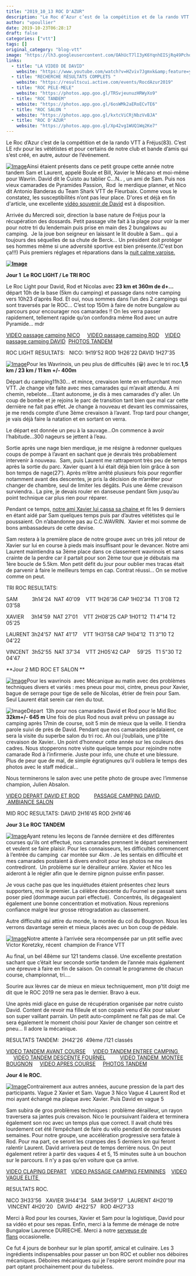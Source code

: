 ```yaml
---
title: "2019_10_13 ROC D'AZUR"
description: "Le Roc d’Azur c’est de la compétition et de la rando VTT à Fréjus(83). C’est LE rdv pour les vététistes et pour certains de notre club et bande d’amis qui s’est créé, en autre, autour de l’événement."
author: "vpoullier"
date: 2019-10-23T06:28:17
draft: false
categories: ["vtt"]
tags: []
original_category: "blog-vtt"
image: "https://lh3.googleusercontent.com/OAhUcT7lI3yK6YqnhEISjRq49PchoKvA5923HY4xHNv2Ps9nJsXYbltenhWuG7q5-ALgNcx-9e1iHsXrQGLlRfVm8oEda7RcQHwKLILE8-iEJS6Ogf2pk6_Lj8UyzlUEBn-Gr4URfzbbu0eNaBrhjrDrFuqSqGI3f9hlque8hBIB9IwpCz_l8vz9QNc2E5CMhPc4Ls1qOo4MUjXumVMI47IrFzEr5QA070EDJv3SWGVWvE_kJmncLDdsjItSOzquXMfaFVhqsvoU_Dl701qtE_WqAHUNoy81g6sG4WukOdkE6Dm0gHKbBHtAIqqVY8Dh6CotMEwxKKX5ZMp1c8ShcH6D1FYASUzjRI2AoCvDM-imsZtfXBRS9pd4KXdvpgHiJSEOHzBoEKIHycy3RPyQ5-9fbTO8UI3I_56NHf43lPbfVJZUAbnu8bYqYGR-PJ892M7FixYTwsv-ySpTIBPwdS3cJX1Om0QWIq7TExHVOPO8iNJ9Kl59iBv820dZW5nwIS4jY5kNHB3wPgK3hycbkOIAwEXMjfZWDkpHq3suL1r0pwqLctO9kYK9wHJAS27TLiP0IzhQ1GB4bfwjqqle4Twf_EWabfXbw3LCJRdwhrG6xrZNkGWF84X3xUdsSCnpBuM7glg63k8_LA6YuEaGwC57DGHHqY5JbGBn2OgOJpU04pOnKuPHjXjQ=s197-no"
links:
  - title: "LA VIDEO DE DAVID"
    website: "https://www.youtube.com/watch?v=HZviv7Jgmxk&amp;feature=youtu.be"
  - title: "RECHERCHE RÉSULTATS COMPLETS "
    website: "https://resultscui.active.com/events/RocdAzur2019"
  - title: "ROC PELE-MELE"
    website: "https://photos.app.goo.gl/TRSvjeunuzHRWyXo9"
  - title: "ROC TANDEM"
    website: "https://photos.app.goo.gl/6osWMk2aERoECvTE6"
  - title: "ROC SALON "
    website: "https://photos.app.goo.gl/kxtcViCRjNbzVvBJA"
  - title: "ROC D'AZUR"
    website: "https://photos.app.goo.gl/Xp42vg1WUQ1Wq2Ke7"
---
```


Le Roc d’Azur c’est de la compétition et de la rando VTT à Fréjus(83). C’est LE rdv pour les vététistes et pour certains de notre club et bande d’amis qui s’est créé, en autre,&nbsp;autour de l’événement.

<!--more-->

[![Image](https://lh3.googleusercontent.com/zGuyga-PjyhRhtyQ-Tdi9-oVwtZ7H_Le23M6A0fD_NO_BiRT1PRnMbgJqbfIJbZs3rNkmXxKs8P59xvqsWOw99WBDMHv7vLevFHfnLVfRCOTRE7Y_tQx_ISyRTdLnV789PzeCsXwvWmZgyRmT1D3hun6rV923OKnwSGVolNX1G4y60ft9vvOr2mgBbSxBC796DZpuV2-7szQl2KkNacepJUKAzzaQ_oJUjoctpE854K4zQp_LoJD5l9Unq10pSA4W4aMD_azOHI_vkmouxTr4hHd4rjKUFKNI021chTAGFHcebJJiLG8MvyElrCNhDi4HIVtq43udfM7E5oF1fhg1IkAJ52MKybr3-FD464aXO2_7SGia1kCyZfaoRQIHF8gSyM4ddf__JTXjQemt7iMOHegKfeDc9eU97acQU4AyfO_4nBBK6FTP60eysXNFALw-ksl8GyyprWJLrh8DJYroCA1dM5N8F4jbcvEfBMyxbJXty1Vxtj9B_RwGYctdjHltDpgz8MLfwgLl0Gw3iklz5ByAAFPu0l24KJk9uAmNHGkTTalvDA_6QNR72kJN94UDcPXAyW25ytBlkAArFpv51ckC2WpXmOuZbYgAyD6l-fL17ZSVjtVBDJFL2XFViBdwMIMk92s754rio5hvJYUZZA89MJmJk6DvgG7V2L4ubnHT-y3aqPE7dwP=s357-no)](https://lh3.googleusercontent.com/zGuyga-PjyhRhtyQ-Tdi9-oVwtZ7H_Le23M6A0fD_NO_BiRT1PRnMbgJqbfIJbZs3rNkmXxKs8P59xvqsWOw99WBDMHv7vLevFHfnLVfRCOTRE7Y_tQx_ISyRTdLnV789PzeCsXwvWmZgyRmT1D3hun6rV923OKnwSGVolNX1G4y60ft9vvOr2mgBbSxBC796DZpuV2-7szQl2KkNacepJUKAzzaQ_oJUjoctpE854K4zQp_LoJD5l9Unq10pSA4W4aMD_azOHI_vkmouxTr4hHd4rjKUFKNI021chTAGFHcebJJiLG8MvyElrCNhDi4HIVtq43udfM7E5oF1fhg1IkAJ52MKybr3-FD464aXO2_7SGia1kCyZfaoRQIHF8gSyM4ddf__JTXjQemt7iMOHegKfeDc9eU97acQU4AyfO_4nBBK6FTP60eysXNFALw-ksl8GyyprWJLrh8DJYroCA1dM5N8F4jbcvEfBMyxbJXty1Vxtj9B_RwGYctdjHltDpgz8MLfwgLl0Gw3iklz5ByAAFPu0l24KJk9uAmNHGkTTalvDA_6QNR72kJN94UDcPXAyW25ytBlkAArFpv51ckC2WpXmOuZbYgAyD6l-fL17ZSVjtVBDJFL2XFViBdwMIMk92s754rio5hvJYUZZA89MJmJk6DvgG7V2L4ubnHT-y3aqPE7dwP=s357-no)Ainsi étaient présents dans ce petit groupe cette année notre tandem Sam et Laurent, appelé Boule et Bill, Xavier le Mécano et moi-même pour Wavrin. David dit le Cuisto au tablier C…N.. , un ami de Sam. Puis nos vieux camarades de Pyramides Passion,  Rod  le merdique planner, et Nico dit Antonio Banderas du Team Shark VTT de Fleurbaix. Comme vous le constatez, les susceptibilités n’ont pas leur place. D'ores et déjà en fin d'article, une excellente [vidéo souvenir de David](https://www.youtube.com/watch?v=HZviv7Jgmxk&feature=youtu.be) est à disposition.

Arrivée du Mercredi soir, direction la base nature de Fréjus pour la récupération des dossards. Petit passage vite fait à la plage pour voir la mer pour notre tri du lendemain puis prise en main des 2 bungalows au camping.  Je la joue bon seigneur en laissant le lit double à Sam… qui a toujours des séquelles de sa chute de Berck… Un président doit protéger ses hommes même si une adversité sportive est bien présente.(C'est bon ça!!!) Puis premiers réglages et réparations dans la [nuit calme varoise.](https://photos.app.goo.gl/x76qBWkphrnukyzXA)

[**![Image](https://lh3.googleusercontent.com/gYccVL24FuaAetcwjG9Ii8Q4ZCCbseFuR3yqUsMWG8ODUj7EO7aW-5WQJI_XO3Jl3Ku4Lm4UeMOsvWmEYEeQLj3SCdNbf2gZ74SbVEJh0yUgncjOsiNgythqv2_Wn3DnJ8iN0QhKEwwh_3T9caTRazOw4DVeqlBld7qaNQEGBUEbNu7aY5el8xXRGfLbcTaVPstogZOzqdUb4gqhU-Iw7l5JZ1nS2VNI64OtNfS5-2kuB8XNzDHoEFxpzE6Uw3dH5vwlIoQGaSZEr4tzGk6IDssZZaJjmKopM63XpybY70B2RcXzEAXArNxpDLHlvM8E13achcbEkhpPhN3jfJ_gs4spkRKpAj_P6UXnr-wtU_3lhebyliU8G4UllEQJN37ImxdfSr-5M3hlnxRneyYN2WOk-w5SVKPDS-b1SDj9U-SO9Z6Aq3sMv_bu4xNeGoLl0oNKk19H3_jPB-BWikyTRUCFJeAwUI631Rr3lnJvkn629ArcwDRRuHTzARoQdZw4NljDgnzayYm0VpG6McUJ1Al_HYGEJjs9qcjEKkvuyyjKKQ5vWlDbotJXYxfIM-Qy5bz4i-prkoDkfDvIvvi62IfJ0dy17c5xa637sqacJj_STZ9NZIKOxWg_Gbi2WS__Tc77997Y2hld4A-jQNqnYmXRDUgujNOMsion8Ogpd1S4inwJgw0dYUG_m59P_Myx8N9lJf-r4sO1EQXaEWuCu7_QIPrPAi08SfAecL4kzKjGIPAONA=s966-no)**](https://lh3.googleusercontent.com/gYccVL24FuaAetcwjG9Ii8Q4ZCCbseFuR3yqUsMWG8ODUj7EO7aW-5WQJI_XO3Jl3Ku4Lm4UeMOsvWmEYEeQLj3SCdNbf2gZ74SbVEJh0yUgncjOsiNgythqv2_Wn3DnJ8iN0QhKEwwh_3T9caTRazOw4DVeqlBld7qaNQEGBUEbNu7aY5el8xXRGfLbcTaVPstogZOzqdUb4gqhU-Iw7l5JZ1nS2VNI64OtNfS5-2kuB8XNzDHoEFxpzE6Uw3dH5vwlIoQGaSZEr4tzGk6IDssZZaJjmKopM63XpybY70B2RcXzEAXArNxpDLHlvM8E13achcbEkhpPhN3jfJ_gs4spkRKpAj_P6UXnr-wtU_3lhebyliU8G4UllEQJN37ImxdfSr-5M3hlnxRneyYN2WOk-w5SVKPDS-b1SDj9U-SO9Z6Aq3sMv_bu4xNeGoLl0oNKk19H3_jPB-BWikyTRUCFJeAwUI631Rr3lnJvkn629ArcwDRRuHTzARoQdZw4NljDgnzayYm0VpG6McUJ1Al_HYGEJjs9qcjEKkvuyyjKKQ5vWlDbotJXYxfIM-Qy5bz4i-prkoDkfDvIvvi62IfJ0dy17c5xa637sqacJj_STZ9NZIKOxWg_Gbi2WS__Tc77997Y2hld4A-jQNqnYmXRDUgujNOMsion8Ogpd1S4inwJgw0dYUG_m59P_Myx8N9lJf-r4sO1EQXaEWuCu7_QIPrPAi08SfAecL4kzKjGIPAONA=s966-no)

**Jour 1  Le ROC LIGHT / Le TRI ROC**

Le Roc Light pour David, Rod et Nicolas avec **23 km et 360m de d+…** départ 10h de la base (5km du camping) et passage dans notre camping vers 10h23 d’après Rod. Et oui, nous sommes dans l’un des 2 campings qui sont traversés par le ROC… C’est top 150m à faire de notre bungalow au parcours pour encourager nos camarades !! On les verra passer rapidement, tellement rapide qu’on confondra même Rod avec un autre Pyramide… mdr

[VIDEO passage camping NICO](https://photos.app.goo.gl/DSdwuM7EFxUANcEQA)     [VIDEO passage camping ROD](https://photos.app.goo.gl/oJ5Tcvkg5JSUNC6L8)    [VIDEO passage camping DAVID](https://photos.app.goo.gl/LDHakVUjSdx8dRZE9)  [PHOTOS TANDEM](https://photos.app.goo.gl/6osWMk2aERoECvTE6)

ROC LIGHT RESULTATS:   NICO: 1H19'52 ROD 1H26'22 DAVID 1H27'35

[![Image](http://www.cyclo-club-wavrin.fr/images/fixed_links/510-fulltext-caec29b4-w439-h330-no.jpg)](http://www.cyclo-club-wavrin.fr/images/fixed_links/510-fulltext-caec29b4-w439-h330-no.jpg)Pour les Wavrinois, un peu plus de difficultés (😀) avec le tri roc.**1,5 km / 23 km / 11 km +/- 400m**

Départ du camping11h30… et mince, crevaison lente en enfourchant mon VTT. Je change vite faite avec mes camarades qui m’avait attendu. A mi chemin, rebelote….Etant autonome, je dis à mes camarades d’y aller. Un coup de bombe et je rejoins le parc de transition tant bien que mal car cette dernière ne fait pas effet. Je change à nouveau et devant les commissaires, je me rends compte d’une 3ème crevaison à l’avant. Trop tard pour changer, je vais déjà faire la natation et en sortant on verra.

Le départ est donnée un peu à la sauvage…On commence à avoir l’habitude…300 nageurs se jettent à l’eau.

Sortie après une nage bien merdique, je me résigne à redonner quelques coups de pompe à l’avant en sachant que je devrais très probablement intervenir à nouveau.  Sam, puis Laurent me rattraperont très peu de temps après la sortie du parc. Xavier quant à lui était déjà bien loin grâce à son bon temps de nage(27’). Après m’être arrêté plusieurs fois pour regonfler notamment avant des descentes, je pris la décision de m’arrêter pour changer de chambre, seul de limiter les dégâts. Puis une 4ème crevaison surviendra.. La pire, je devais rouler en danseuse pendant 5km jusqu’au point technique car plus rien pour réparer. 

Pendant ce temps, [notre ami Xavier lui cassa sa chaine ](https://lh3.googleusercontent.com/_v5_1k1Id763j1E_dVzJqaeuwKC4Ybk0VXk6RQC4vsYBvJIuTJAKraV6V7GU_jNOF03aB-AJRzrRxSFg7AxM4NPIueW7Qc7t1SVb86GK4mqb2t1gBm75y75rtobX-1G3gxVQqti98OJ6q3hwJynmjn18Ek7YRn3ZILryvZdzBTZXV3o3rhuNC09mdy047oogqiKsvaayJ9s5dYgba7EkvJgDCjspYLx8sqLzAqrNnDKDzrDHcRu7NAwS8JF22ebO_AOeymoVhEgIIpXD3ygs8uOtl6Rks7keXaSVeW9AZbImUDu6ywEJA4q5BBbzrA0PzyAnVt2qSTo8BEFDYQ1TFkJBVQJSuNlp5RBQi1jl7EIKqLVcFLwAXhE-tsjItpBeIxs9RxOLMS41TOHa9iTCQYKLztGYmzpGSHIkUxzZc6E0ClnZVTI2EGeS41uVu81Cjn3gWjBiaVTSy-t6qAv3Lc-EJ9I_yn2AzBcCF5EPRta6yovmhaza-3qYFNbOJVuchjlM_DhmaosHtRkH2N9FSjs94u6AkiHvs6hjFxNClzmh5J_0h3U6qW5qw5eGjmi6HiIuXWtlenpKUMYbDsj6MwAVYw_CGfakRKyv8jPz3S4wWg_RJF_Kd33wuMsSK6P8zhJlobo55I0jqCJJlr3atsbaCt5Qww1Rr6ljANZfUA7trJ0pwriv8cy_=s937-no)et fit les 9 derniers en étant aidé par Sam quelques temps puis par d’autres vététistes qui le poussaient. On n’abandonne pas au C.C.WAVRIN.  Xavier et moi somme de bons ambassadeurs de cette devise.

Sam restera à la première place de notre groupe avec un très joli retour de Xavier sur lui en course à pieds mais insuffisant pour le devancer. Notre ami Laurent maintiendra sa 3ème place dans ce classement wavrinois et sans crainte de la perdre car il partait pour son 2ème tour que je débutais ma 1ère boucle de 5.5km. Mon petit défit du jour pour oublier mes tracas était de parvenir à faire le meilleurs temps en cap. Contrat réussi... On se motive comme on peut.

TRI ROC RESULTATS: 

SAM          3h14'24  NAT 40'09    VTT 1H26'36 CAP 1H02'34  T1 3'08 T2 03'58

XAVIER     3h14'59  NAT 27'01    VTT 2H08'25 CAP 1H01'12  T1 4"14 T2 05'25

LAURENT 3h24'57  NAT 41'17    VTT 1H31'58 CAP 1H04'12  T1 3"10 T2 04'22 

VINCENT  3h52'55  NAT 37'34    VTT 2H05'42 CAP     59'25   T1 5"30 T2 04'47

**Jour 2 MID ROC ET SALON **

[![Image](https://lh3.googleusercontent.com/TnyAd4h_mmM9Ws-GPW-jdv9mWf2q8_7oq41Dg_yvAhDTt6OTzkFfrHrErsrAXmaqmswjSkt8_GMPCHuBKTHrsCui2HcgllU1NWNAnLPaIkVnmYcHvzYrzpyBoxD9E_f4Na5E4AxJYQw7QVvgabW57RRRkE1OwCfvNdOxz24h5PnxK_F5qHYgKikBd0gx4uyep8dYGjTOok_qf_Cf9Yfr3KH_3jTC078pNcpyzRX7EhVct7ZO3K8vVDz9dLUIDpprDhPtPaBJLyebjYFYHgP2WVSflghorE-M5CX3GL8SuymIFeY-e4w6v0d_muf-oYkCDhk0r7upqyH61vNdrcBB4yF0wLcHSihWqI9_zWs0IW8tALWi-9u3Q3Bnqg4V3-x1RZ3LYszODglF4HpfyNoOUheE7BgoGmhKrA_WfhtnE_xxghBpp98vvrkQLiVgxI7SKBcJZJnKYV3lA_04D14XXKgUTnMP4BcpPFGA4ALPGnBkFVWHdI891TSpvLp3NrsxEZ4hV8v3Qlk0upMHRumiXEdbJDuN9Y1LdH2C263p56rE3rognQmvAiL0caGB9PkOR2xNfICJngRToESRAMCEHSp0_v7V99NcSQF-LZginXMQNxAptcsJpO-zpBLXr8chczjP9-xOhJ3H01OOclYOawAdQqbRkQKbwxTrfxczcKYyY8LTLqlYsBB8h4EXveNj7GQx4VrOv4d5Tft79bZgZJB9ce04oX2peYKuNwlzj6BPhOqqFw=s966-no)](https://lh3.googleusercontent.com/TnyAd4h_mmM9Ws-GPW-jdv9mWf2q8_7oq41Dg_yvAhDTt6OTzkFfrHrErsrAXmaqmswjSkt8_GMPCHuBKTHrsCui2HcgllU1NWNAnLPaIkVnmYcHvzYrzpyBoxD9E_f4Na5E4AxJYQw7QVvgabW57RRRkE1OwCfvNdOxz24h5PnxK_F5qHYgKikBd0gx4uyep8dYGjTOok_qf_Cf9Yfr3KH_3jTC078pNcpyzRX7EhVct7ZO3K8vVDz9dLUIDpprDhPtPaBJLyebjYFYHgP2WVSflghorE-M5CX3GL8SuymIFeY-e4w6v0d_muf-oYkCDhk0r7upqyH61vNdrcBB4yF0wLcHSihWqI9_zWs0IW8tALWi-9u3Q3Bnqg4V3-x1RZ3LYszODglF4HpfyNoOUheE7BgoGmhKrA_WfhtnE_xxghBpp98vvrkQLiVgxI7SKBcJZJnKYV3lA_04D14XXKgUTnMP4BcpPFGA4ALPGnBkFVWHdI891TSpvLp3NrsxEZ4hV8v3Qlk0upMHRumiXEdbJDuN9Y1LdH2C263p56rE3rognQmvAiL0caGB9PkOR2xNfICJngRToESRAMCEHSp0_v7V99NcSQF-LZginXMQNxAptcsJpO-zpBLXr8chczjP9-xOhJ3H01OOclYOawAdQqbRkQKbwxTrfxczcKYyY8LTLqlYsBB8h4EXveNj7GQx4VrOv4d5Tft79bZgZJB9ce04oX2peYKuNwlzj6BPhOqqFw=s966-no)Pour les wavrinois  avec Mécanique au matin avec des problèmes techniques divers et variés : mes pneus pour moi, cintre, pneus pour Xavier, bague de serrage pour tige de selle de Nicolas, étrier de frein pour Sam. Seul Laurent était serein car rien du tout.

![Image](https://lh3.googleusercontent.com/AxFAj9u_ADsA545jN3D9zWOgWX7LFF3lJrf41igdSS8jJVGUYZ1aO5qbQcurR1T-RRLuhG5-N3uQpLY2V1SnZVeRXHSYpcyKE6MF47nS2pw7_qdEJTC8p2a3EuZfx2JwnYySo3eI_3-E43WAnFtSXpK6u0yc3b81gMA_wYP7Id72vXQ6XAHRasjJKoRVt8elvmfsR3ZK4aACFVq1mvIUhMTrgOq07XiIDaUMhSUS6poVWoe4jOeyQq-m6wuzawspjBv5iYQhOCO1vrFEM9gnHS_OLVpZg0RzRHhXLcGAHJSHGxMTGYm6C6W4cXtX0a-VX0tnW3DEBjaxEt1i03b71Eh3fXGGwaYjsnnzy4MXNjpWbZe7lVgucflJ1aunUmQg6MpRZ4IuJFN6M8EnfHtQmiz3hmNENnPOyxKk4Y66vvOcclofP_gZgE8e98DDKLYRe-fmzAyng_2ry81yMXU7ZJEBbRlT8ZeKD8Ixy8RJy5M17uB_HE5lH4vpaYiDp2CNnB5MyzUpt5YZLkV-VwLPwgCuYvRUS4cXv-dJmWAjdrCdLGSJngmIsNktQm13H1dwuCqhD10dYxfVmJYP27JHW-rzpKemTGpALyF3bJlLZf3s-XRQZwhvDqiYR29H22KLTOoUTfTteiZNyyyDEV3lT_zcavLwTU5dCbSSRlHHUUKi5OAwVxj8wCS6XYF4I-nOcz0QQD1x84_BGIpovvwBJ13Mzin5FAQtQlwtQNrqPbqWBIUgtg=s937-no)Départ  13h pour nos camarades David et Rod pour le Mid Roc **32km+/- 645 m** Une fois de plus Rod nous avait prévu un passage au camping après 17min de course, soit 5 min de mieux que la veille. Il tiendra parole suivi de près de David. Pendant que nos camarades pédalaient, ce sera la visite du superbe salon du tri roc. Ah oui j’oubliais, une p’tite crevaison de Xavier.. Un point d’honneur cette année sur les couleurs des cadres. Nous stopperons notre visite quelque temps pour rejoindre notre camarade Rod à l’infirmerie. Juste pour info, une chute et une blessure. Plus de peur que de mal, de simple égratignures qu’il oubliera le temps des photos avec le staff médical…

Nous terminerons le salon avec une petite photo de groupe avec l’immense champion, Julien Absalon.

[VIDEO DEPART DAVID ET ROD](https://photos.app.goo.gl/uCWiBrq3Ejh8tvg29)          [PASSAGE CAMPING DAVID ](https://photos.app.goo.gl/yvW2JMbseZ89UeyY8)            [ AMBIANCE SALON](https://photos.app.goo.gl/nQMCNzU3yz6DY5k6A)

MID ROC RESULTATS: DAVID 2H16'45 ROD 2H16'46

**Jour 3 Le ROC TANDEM**

[![Image](https://lh3.googleusercontent.com/wYu70-XQKc9psz6gR06KyteBt88JOJek2UV5LSvUYye3fXLP-6BRWgXPWuE3Vdm5kSuAJwQfYSNGomh9ym4oSJ7EDD_q9rLNh8_NWWL0O0bwqYTDRhFuEteQrUKR0ycwTg7mxA-oOWEhFKzQBuZZxkpDZRzkU9D_IEj_IZFduRC35xV784EN4yh7n_9I_NdsOgfn4XGg0zipEe-95dzweUzgZm-MiRNci9iY52grBTVXRZh_3DQgmY4GnfmjOBqnoxjTm4YXBc8fLG_sw6ApG_o0WoPxvzgJzv92ljTXo8B8EYamOv1YbwhiXfYuL_ZI8k2yG9jFN3uOFpWWJ6JFxbbiFt_FFhinlRNo4C-Hw3AblCRKSFQLSvMFpece1OwzWlJhtEYxwvjCIUjxsPwlBDtBJD9MyjYKPqYUJoIUmO-nap1lbiDkUyhQ1HzlpFuPaYOObYVHAfeV5mc-RCDeeMIv_iQ7g-YG_Q7tgpBI-EY7ACj_BqCygi32ICcYn--72-uV404Ef-ETltjSP5in_EUkjsRNdmpMHpsUd56nojASaa5WBfKPW_5P6_aF9E2KCYPS6XTxFVJLTpB_Y-3Bpg1dr0eixU1eYXqEV0HMsMJyNbac964pfLKczP6x3jncogRawf0vR9BLZf_EsHNy1j_NGpdEidJjQJQMgitGCl7wKQesPestYBUqWdzck6GurxUNzKkYHigoWTrf908aOsqSTCt1A2eDSYfyH4OiqMobAkvXvg=s937-no)](https://lh3.googleusercontent.com/wYu70-XQKc9psz6gR06KyteBt88JOJek2UV5LSvUYye3fXLP-6BRWgXPWuE3Vdm5kSuAJwQfYSNGomh9ym4oSJ7EDD_q9rLNh8_NWWL0O0bwqYTDRhFuEteQrUKR0ycwTg7mxA-oOWEhFKzQBuZZxkpDZRzkU9D_IEj_IZFduRC35xV784EN4yh7n_9I_NdsOgfn4XGg0zipEe-95dzweUzgZm-MiRNci9iY52grBTVXRZh_3DQgmY4GnfmjOBqnoxjTm4YXBc8fLG_sw6ApG_o0WoPxvzgJzv92ljTXo8B8EYamOv1YbwhiXfYuL_ZI8k2yG9jFN3uOFpWWJ6JFxbbiFt_FFhinlRNo4C-Hw3AblCRKSFQLSvMFpece1OwzWlJhtEYxwvjCIUjxsPwlBDtBJD9MyjYKPqYUJoIUmO-nap1lbiDkUyhQ1HzlpFuPaYOObYVHAfeV5mc-RCDeeMIv_iQ7g-YG_Q7tgpBI-EY7ACj_BqCygi32ICcYn--72-uV404Ef-ETltjSP5in_EUkjsRNdmpMHpsUd56nojASaa5WBfKPW_5P6_aF9E2KCYPS6XTxFVJLTpB_Y-3Bpg1dr0eixU1eYXqEV0HMsMJyNbac964pfLKczP6x3jncogRawf0vR9BLZf_EsHNy1j_NGpdEidJjQJQMgitGCl7wKQesPestYBUqWdzck6GurxUNzKkYHigoWTrf908aOsqSTCt1A2eDSYfyH4OiqMobAkvXvg=s937-no)Ayant retenu les leçons de l’année dernière et des différentes courses qu’ils ont effectué, nos camarades prennent le départ sereinement et veulent se faire plaisir. Pour les connaisseurs, les difficultés commencent à l’entrée du camping  car montée sur 4km . Je les sentais en difficulté et mes camarades postaient à divers endroit pour les photos ne me contrediront.  Un problème sur le dérailleur arrière. Xavier et Nico les aideront à le régler afin que le dernire pignon puisse enfin passer.

Je vous cache pas que les inquiétudes étaient présentes chez leurs supporters, moi le premier. La célèbre descente du Fournel se passait sans poser pied (dommage aucun pari effectué).  Concentrés, ils dégageaient également une bonne concentration et motivation. Nous reprenions confiance malgré leur grosse rétrogradation au classement.

Autre difficulté qui attire du monde, la montée du col du Bougnon. Nous les verrons davantage serein et mieux placés avec un bon coup de pédale. 

[![Image](https://lh3.googleusercontent.com/tgTKt8L0nyFjjs59p_zNvqnNFxvFVXash1tBfzio_qnUCI2HHW2C7NDCDQzD4O2BVEUUqVsTcyGr_6-wkVBNSYNXZouHXJTMHLHle6pMwwCN0-cNoeo5Ea6oahRotvKGHVOp8v1FdDB2PMOW2J2ASxJ7da88oepeSwyIAV-adcNY6CaOLcyOCqUQMnPO2mnbPp96OYfXZnPmvFF9vBwKoTpaU_ggjBoxfrbWvIgSgLTu8_tp2oJquOIPIxtowHoOeaI3dD0nj6bYuCrwUeodjY2nZiJ8jQgT0XnmMv_4jBhnuanQM83jyV-1nRAd6HV0ISoX73TFlX2lq25Fdhb6T31J6e7k2PhjX78j7u8V6fcQsXOJGnfriBgALa2cmtxSqYYPo_IaiD3Fp5Mt3wQHY1fpbR7lqrEEVhYqLnvqbs_TAvthjXOvVPmlDz-Fnr99IcejSGGVS6h_Zuppo3koOwrPY51a4_l_cSxpmyUkX2hLt5d5PlYjTfER6F2byw0PsAeeYe3a9MVxjxMLhKRSud6VWS9RehEaAlZSWsNaWX_hkhb879HUFTbAgPHpUHjYWGIjlvskQA_bxe_t6ukoVUvICGOUMS7RgiVL3aJsJFr2vqszM9zihUffrrDEGfXVeTUbLBGc7R3RkGYTPipCyVRrU3Ic2G84oUgf1ppeKeTUeebOYgSTkkJaof1Ij5VWDeY3lJNzPO3qboqz393JQvT1cO6v-A0eVW2Wm1wO0HaCSmifig=w477-h358-no)](https://lh3.googleusercontent.com/tgTKt8L0nyFjjs59p_zNvqnNFxvFVXash1tBfzio_qnUCI2HHW2C7NDCDQzD4O2BVEUUqVsTcyGr_6-wkVBNSYNXZouHXJTMHLHle6pMwwCN0-cNoeo5Ea6oahRotvKGHVOp8v1FdDB2PMOW2J2ASxJ7da88oepeSwyIAV-adcNY6CaOLcyOCqUQMnPO2mnbPp96OYfXZnPmvFF9vBwKoTpaU_ggjBoxfrbWvIgSgLTu8_tp2oJquOIPIxtowHoOeaI3dD0nj6bYuCrwUeodjY2nZiJ8jQgT0XnmMv_4jBhnuanQM83jyV-1nRAd6HV0ISoX73TFlX2lq25Fdhb6T31J6e7k2PhjX78j7u8V6fcQsXOJGnfriBgALa2cmtxSqYYPo_IaiD3Fp5Mt3wQHY1fpbR7lqrEEVhYqLnvqbs_TAvthjXOvVPmlDz-Fnr99IcejSGGVS6h_Zuppo3koOwrPY51a4_l_cSxpmyUkX2hLt5d5PlYjTfER6F2byw0PsAeeYe3a9MVxjxMLhKRSud6VWS9RehEaAlZSWsNaWX_hkhb879HUFTbAgPHpUHjYWGIjlvskQA_bxe_t6ukoVUvICGOUMS7RgiVL3aJsJFr2vqszM9zihUffrrDEGfXVeTUbLBGc7R3RkGYTPipCyVRrU3Ic2G84oUgf1ppeKeTUeebOYgSTkkJaof1Ij5VWDeY3lJNzPO3qboqz393JQvT1cO6v-A0eVW2Wm1wO0HaCSmifig=w477-h358-no)Notre attente à l’arrivée sera récompensée par un ptit selfie avec Victor Koretzky, récent  champion de France VTT

Au final, un bel 48ème sur 121 tandems classé. Une excellente prestation sachant que c’était leur seconde sortie tandem de l’année mais également une épreuve à faire en fin de saison. On connait le programme de chacun course, championnat, tri….

Sourire aux lèvres car de mieux en mieux techniquement, mon p’tit doigt me dit que le ROC 2019 ne sera pas le dernier. Bravo à eux.

Une après midi glace en guise de récupération organisée par notre cuisto David. Content de revoir ma filleule et son copain venu d'Aix pour saluer son super vaillant parrain. Un petit auto-compliment ne fait pas de mal. Ce sera également le moment choisi pour Xavier de changer son ceintre et pneu... Il adore la mécanique.

RESULTATS TANDEM:  2H42'26  49ème /121 classés

[VIDEO TANDEM AVANT COURSE](https://photos.app.goo.gl/VWGgmiar19eX3gBq7)     [VIDEO TANDEM ENTREE CAMPING ](https://photos.app.goo.gl/BRR8otTRQKsZa7Ff8)            [VIDEO TANDEM DESCENTE FOURNEL](https://photos.app.goo.gl/fPZyqgUFHHFSSnou5)          [VIDEO TANDEM  MONTEE BOUGNON](https://photos.app.goo.gl/4S6Y7kuaFVZVeiva8)     [VIDEO APRES COURSE](https://photos.app.goo.gl/eDcrLPWPaL1J3zsg8)     [PHOTOS TANDEM](https://photos.google.com/share/AF1QipOSySv7Wp5H6r1cIbfTe2p0O90nmjfK8lABQMz6iZo8cwgpZPoUXYg-nJm4TgvYjw?key=RUZDMURrTlRQX2w4SEFxTG1QQ01TeVRHVjZEYjFB)

**Jour 4 le ROC.**

[![Image](https://lh3.googleusercontent.com/ERIQXEY1h7eDJZhYpVzTOfDv4Vkh6hjRupYpgstN3_oNzURR2ksK1hz9-1YOSzZU42GFXcn4oS7SS4ePnqQhaukXjmLrUHGilrl_vIfy-iYgkIZKHdo5MywWhkArZmdtGHRSZlm4SgoFpOLq6_K3TvcGYbVS-6rdiA_QVkhIkiGgY0Zwyauz76cxnSNoOvWQ3dnHOiWHo9Bf25tpNB-lKi-_-X3V5cp-3OjIAs8ONfSquIuuGFt1NQzvNKpVwgerPGK2QhOSx7eYa-Af0H9e02g7-tYwGR8WlHXQcEqJWvt7Q_1gfEV5FYdnVWEX1uaXgr0eY7wZ4szU7SvhCbKAWLFuO96YhQo-N-SbrNndXaNCUwv4nvboogPHNMYPup725ETyT2xwcDpUWG1_xs_YJahcrUYjpSMC9V8StjsvIwqV7R0mWHBZwCucpAPi_EuC2z4zzdM7LRGgcSme7Ys4324fIXCjFY41fqvA__KdAx1gJTskSpBvt3myXAJe0a5J0iyevCcyfueIWPD80FxmkTK4DYEtTsObdoQVTBTX8ud-UmkULOMt5JnZNScY86CgoXN859sERvPOMouEQAEcnv1VdkdY7PKADocxe8zMnfLfxSazP-F0fzdaghOoY25QYgoWZAVY_Q5ChYdpXG26arWoh5vPbZG1endl-oMo479L7DkEbqJdOr0AY6vLRRvSbNmj5gEPrKS-_UiFTp1JyNic14M2giXT_sViFiGc7Jh5I6cUtQ=s937-no)](https://lh3.googleusercontent.com/ERIQXEY1h7eDJZhYpVzTOfDv4Vkh6hjRupYpgstN3_oNzURR2ksK1hz9-1YOSzZU42GFXcn4oS7SS4ePnqQhaukXjmLrUHGilrl_vIfy-iYgkIZKHdo5MywWhkArZmdtGHRSZlm4SgoFpOLq6_K3TvcGYbVS-6rdiA_QVkhIkiGgY0Zwyauz76cxnSNoOvWQ3dnHOiWHo9Bf25tpNB-lKi-_-X3V5cp-3OjIAs8ONfSquIuuGFt1NQzvNKpVwgerPGK2QhOSx7eYa-Af0H9e02g7-tYwGR8WlHXQcEqJWvt7Q_1gfEV5FYdnVWEX1uaXgr0eY7wZ4szU7SvhCbKAWLFuO96YhQo-N-SbrNndXaNCUwv4nvboogPHNMYPup725ETyT2xwcDpUWG1_xs_YJahcrUYjpSMC9V8StjsvIwqV7R0mWHBZwCucpAPi_EuC2z4zzdM7LRGgcSme7Ys4324fIXCjFY41fqvA__KdAx1gJTskSpBvt3myXAJe0a5J0iyevCcyfueIWPD80FxmkTK4DYEtTsObdoQVTBTX8ud-UmkULOMt5JnZNScY86CgoXN859sERvPOMouEQAEcnv1VdkdY7PKADocxe8zMnfLfxSazP-F0fzdaghOoY25QYgoWZAVY_Q5ChYdpXG26arWoh5vPbZG1endl-oMo479L7DkEbqJdOr0AY6vLRRvSbNmj5gEPrKS-_UiFTp1JyNic14M2giXT_sViFiGc7Jh5I6cUtQ=s937-no)Contrairement aux autres années, aucune pression de la part des participants. Vague 2 Xavier et Sam. Vague 3 Nico Vague 4 Laurent Rod et moi ayant échangé ma plaque avec Xavier. Puis David en vague 5

Sam subira de gros problèmes techniques : problème dérailleur, un rayon traversera sa jantes puis crevaison. Nico le poursuivant l’aidera et terminera également son roc avec un temps plus que correct. Il avait chuté très lourdement cet été l’empêchant de faire du vélo pendant de nombreuses semaines. Pour notre groupe, une accélération progressive sera fatale à Rod. Pour ma part, ce seront les crampes des 5 derniers km qui feront ralentir Laurent. David arrivera peut de temps derrière nous. On peut également retirer à partir des vaques 4 et 5, 15 minutes suite à un bouchon sur le parcours. Il n'y a pas qu'en voiture que ça arrive.

[VIDEO CLAPING DEPART](https://photos.app.goo.gl/sDUyBs44h6aJaYAH7)   [VIDEO PASSAGE CAMPING FEMININES](https://photos.app.goo.gl/3DhXe8zgEuCBu5Sa9)    [VIDEO VAGUE ELITE ](https://photos.app.goo.gl/LegAfG3Q1Dmo2z7X6)

RESULTATS ROC.

NICO 3H33'56   XAVIER 3H44'34   SAM 3H59'17   LAURENT 4H20'19   VINCENT 4H20'20   DAVID  4H22'57   ROD 4H27'33

Merci à Rod pour les courses, Xavier et Sam pour la logistique, David pour sa vidéo et pour ses repas. Enfin, merci à la femme de ménage de notre Bungalow Laurence DURIECHE. Merci à notre [serveuse de flans](https://photos.app.goo.gl/a58ivdpeLAdsUCys9) occasionelle. 

Ce fut 4 jours de bonheur sur le plan sportif, amical et culinaire. Les 3 ingrédients indispensables pour passer un bon ROC et oublier nos déboires mécaniques. Déboires mécaniques qui je l'espère seront moindre pour ma part optant prochainement pour du tubeless.